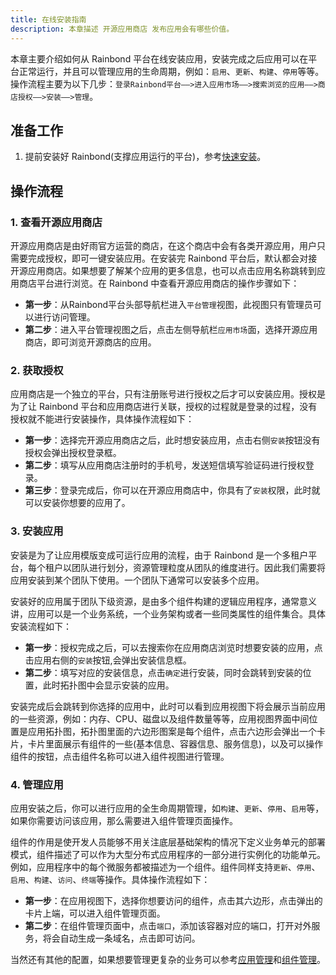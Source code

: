 ```yaml
---
title: 在线安装指南
description: 本章描述 开源应用商店 发布应用会有哪些价值。
---
```


本章主要介绍如何从 Rainbond 平台在线安装应用，安装完成之后应用可以在平台正常运行，并且可以管理应用的生命周期，例如：`启用`、`更新`、`构建`、`停用`等等。操作流程主要为以下几步：`登录Rainbond平台——>进入应用市场——>搜索浏览的应用——>商店授权——>安装——>管理`。

## 准备工作

1. 提前安装好 Rainbond(支撑应用运行的平台)，参考[快速安装](/docs/quick-start/quick-install)。

## 操作流程
### 1. 查看开源应用商店

开源应用商店是由好雨官方运营的商店，在这个商店中会有各类开源应用，用户只需要完成授权，即可一键安装应用。在安装完 Rainbond 平台后，默认都会对接开源应用商店。如果想要了解某个应用的更多信息，也可以点击应用名称跳转到应用商店平台进行浏览。在 Rainbond 中查看开源应用商店的操作步骤如下：

  - **第一步**：从Rainbond平台头部导航栏进入`平台管理`视图，此视图只有管理员可以进行访问管理。
  - **第二步**：进入平台管理视图之后，点击左侧导航栏`应用市场`面，选择开源应用商店，即可浏览开源商店的应用。

### 2. 获取授权

应用商店是一个独立的平台，只有注册账号进行授权之后才可以安装应用。授权是为了让 Rainbond 平台和应用商店进行关联，授权的过程就是登录的过程，没有授权就不能进行安装操作，具体操作流程如下：

  - **第一步**：选择完开源应用商店之后，此时想安装应用，点击右侧`安装`按钮没有授权会弹出授权登录框。
  - **第二步**：填写从应用商店注册时的手机号，发送短信填写验证码进行授权登录。
  - **第三步**：登录完成后，你可以在开源应用商店中，你具有了`安装`权限，此时就可以安装你想要的应用了。

### 3. 安装应用

安装是为了让应用模版变成可运行应用的流程，由于 Rainbond 是一个多租户平台，每个租户以团队进行划分，资源管理粒度从团队的维度进行。因此我们需要将应用安装到某个团队下使用。一个团队下通常可以安装多个应用。

安装好的应用属于团队下级资源，是由多个组件构建的逻辑应用程序，通常意义讲，应用可以是一个业务系统，一个业务架构或者一些同类属性的组件集合。具体安装流程如下：

  - **第一步**：授权完成之后，可以去搜索你在应用商店浏览时想要安装的应用，点击应用右侧的`安装`按钮,会弹出安装信息框。
  - **第二步**：填写对应的安装信息，点击`确定`进行安装，同时会跳转到安装的位置，此时拓扑图中会显示安装的应用。

安装完成后会跳转到你选择的应用中，此时可以看到应用视图下将会展示当前应用的一些资源，例如：内存、CPU、磁盘以及组件数量等等，应用视图界面中间位置是应用拓扑图，拓扑图里面的六边形图案是每个组件，点击六边形会弹出一个卡片，卡片里面展示有组件的一些(基本信息、容器信息、服务信息)，以及可以操作组件的按钮，点击组件名称可以进入组件视图进行管理。

### 4. 管理应用

应用安装之后，你可以进行应用的全生命周期管理，如`构建`、`更新`、`停用`、`启用`等，如果你需要访问该应用，那么需要进入组件管理页面操作。

组件的作用是使开发人员能够不用关注底层基础架构的情况下定义业务单元的部署模式，组件描述了可以作为大型分布式应用程序的一部分进行实例化的功能单元。例如，应用程序中的每个微服务都被描述为一个组件。组件同样支持`更新`、`停用`、`启用`、`构建`、`访问`、`终端`等操作。具体操作流程如下：

  - **第一步**：在应用视图下，选择你想要访问的组件，点击其六边形，点击弹出的卡片上端，可以进入组件管理页面。
  - **第二步**：在组件管理页面中，点击`端口`，添加该容器对应的端口，打开对外服务，将会自动生成一条域名，点击即可访问。

当然还有其他的配置，如果想要管理更复杂的业务可以参考[应用管理](../../use-manual/app-manage)和[组件管理](../../use-manual/component-manage)。

